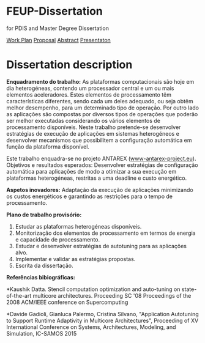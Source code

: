 # FEUP-Dissertation
for PDIS and  Master Degree Dissertation


[Work Plan](https://docs.google.com/document/d/1EaRwrBXzREETSml68tNRoZJT4m01oLyG0Dr0M8CWDNk/edit)
[Proposal](https://docs.google.com/document/d/10GmOw57nbpL4KeOVmFNBExa8AKJa6nUK6WsU4PIATa0/edit)
[Abstract](https://www.overleaf.com/7161869jfjtgcmbjzmh#/24680021/)
[Presentaton]()



# Dissertation description

**Enquadramento do trabalho:**	As plataformas computacionais são hoje em dia heterogéneas, contendo um processador central e um ou mais elementos aceleradores. Estes elementos de processamento têm características diferentes, sendo cada um deles adequado, ou seja obtêm melhor desempenho, para um determinado tipo de operação. Por outro lado as aplicações são compostas por diversos tipos de operações que poderão ser melhor executadas considerando os vários elementos de processamento disponíveis. 
Neste trabalho pretende-se desenvolver estratégias de execução de aplicações em sistemas heterogéneos e desenvolver mecanismos que possibilitem a configuração automática em função da plataforma disponível.

Este trabalho enquadra-se no projeto ANTAREX (www-antarex-project.eu). 
Objetivos e resultados esperados:	Desenvolver estratégias de configuração automática para aplicações de modo a otimizar a sua execução em plataformas heterogéneas, restritas a uma deadline e custo energético.


**Aspetos inovadores:**	Adaptação da execução de aplicações minimizando os custos energéticos e garantindo as restrições para o tempo de processamento.


**Plano de trabalho provisório:**	
1. Estudar as plataformas heterogéneas disponíveis. 
2. Monitorização dos elementos de processamento em termos de energia e capacidade de processamento. 
3. Estudar e desenvolver estratégias de autotuning para as aplicações alvo. 
4. Implementar e validar as estratégias propostas. 
5. Escrita da dissertação. 


**Referências bibiográficas:**	

*Kaushik Datta. Stencil computation optimization and auto-tuning on state-of-the-art multicore architectures. Proceeding SC '08 Proceedings of the 2008 ACM/IEEE conference on Supercomputing 

*Davide Gadioli, Gianluca Palermo, Cristina Silvano, "Application Autotuning to Support Runtime Adaptivity in Multicore Architectures", Proceeding of XV International Conference on Systems, Architectures, Modeling, and Simulation, IC-SAMOS 2015 